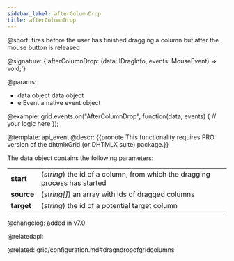 ```yaml
---
sidebar_label: afterColumnDrop
title: afterColumnDrop
---          
```


@short: fires before the user has finished dragging a column but after the mouse button is released

@signature: {'afterColumnDrop: (data: IDragInfo, events: MouseEvent) => void;'}

@params:
- data		object		data object
- e		    Event		a native event object

@example:
grid.events.on("AfterColumnDrop", function(data, events) {
    // your logic here
});


@template: api_event
@descr:
{{pronote This functionality requires PRO version of the dhtmlxGrid (or DHTMLX suite) package.}}

The data object contains the following parameters:

<table class="webixdoc_links">
	<tbody>
        <tr>
			<td class="webixdoc_links0"><b>start</b></td>
			<td>(<i>string</i>) the id of a column, from which the dragging process has started</td>
		</tr>
        <tr>
			<td class="webixdoc_links0"><b>source</b></td>
			<td>(<i>string[]</i>) an array with ids of dragged columns</td>
		</tr>
        <tr>
			<td class="webixdoc_links0"><b>target</b></td>
			<td>(<i>string</i>) the id of a potential target column</td>
		</tr>
    </tbody>
</table>

@changelog: added in v7.0


@relatedapi:
[](grid/api/grid_dragitem_config.md)
[](grid/api/grid_aftercolumndrag_event.md)
[](grid/api/grid_beforecolumndrag_event.md)
[](grid/api/grid_beforecolumndrop_event.md)
[](grid/api/grid_cancolumndrop_event.md)
[](grid/api/grid_cancelcolumndrop_event.md)
[](grid/api/grid_dragcolumnin_event.md)
[](grid/api/grid_dragcolumnout_event.md)
[](grid/api/grid_dragcolumnstart_event.md)



@related: grid/configuration.md#dragndropofgridcolumns
